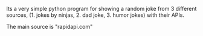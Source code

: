 Its a very simple python program for showing a random joke from 3 different sources,
(1. jokes by ninjas, 2. dad joke, 3. humor jokes) with their APIs.

The main source is "rapidapi.com" 
